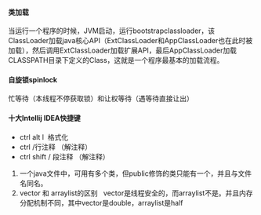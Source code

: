 #### 类加载

当运行一个程序的时候，JVM启动，运行bootstrapclassloader，该ClassLoader加载java核心API（ExtClassLoader和AppClassLoader也在此时被加载），然后调用ExtClassLoader加载扩展API，最后AppClassLoader加载CLASSPATH目录下定义的Class，这就是一个程序最基本的加载流程。

#### 自旋锁spinlock

忙等待（本线程不停获取锁）和让权等待（遇等待直接让出）


 #### 十大Intellij IDEA快捷键
 
 * ctrl alt l  格式化
 * ctrl \/行注释 （解注释）
 * ctrl shift \/ 段注释 （解注释）
 
 
 1. 一个java文件中，可用有多个类，但public修饰的类只能有一个，并且与文件名同名。
 2. vector 和 arraylist的区别   vector是线程安全的，而arraylist不是。并且内存分配机制不同，其中vector是double，arraylist是half
